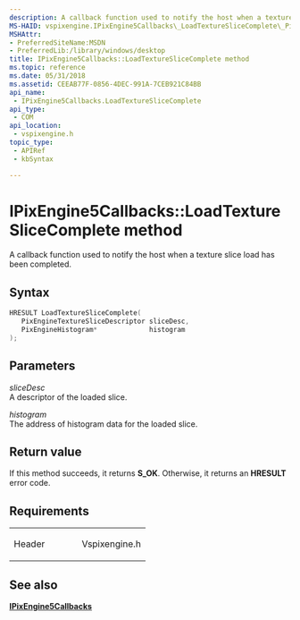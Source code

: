 ```yaml
---
description: A callback function used to notify the host when a texture slice load has been completed.
MS-HAID: vspixengine.IPixEngine5Callbacks\_LoadTextureSliceComplete\_PixEngineTextureSliceDescriptor\_PixEngineHistogram\_ptr
MSHAttr:
- PreferredSiteName:MSDN
- PreferredLib:/library/windows/desktop
title: IPixEngine5Callbacks::LoadTextureSliceComplete method
ms.topic: reference
ms.date: 05/31/2018
ms.assetid: CEEAB77F-0856-4DEC-991A-7CEB921C84BB
api_name: 
 - IPixEngine5Callbacks.LoadTextureSliceComplete
api_type: 
 - COM
api_location: 
 - vspixengine.h
topic_type: 
 - APIRef
 - kbSyntax

---
```


# <span id="vspixengine.ipixengine5callbacks_loadtextureslicecomplete_pixenginetextureslicedescriptor_pixenginehistogram_ptr"></span>IPixEngine5Callbacks::LoadTextureSliceComplete method

A callback function used to notify the host when a texture slice load has been completed.

## Syntax


```C++
HRESULT LoadTextureSliceComplete(
   PixEngineTextureSliceDescriptor sliceDesc,
   PixEngineHistogram*             histogram
);
```

## Parameters

*sliceDesc*   
A descriptor of the loaded slice.

*histogram*   
The address of histogram data for the loaded slice.

## Return value

If this method succeeds, it returns **S\_OK**. Otherwise, it returns an **HRESULT** error code.

## Requirements

<table><colgroup><col style="width: 50%" /><col style="width: 50%" /></colgroup><tbody><tr class="odd"><td><p>Header</p></td><td>Vspixengine.h</td></tr></tbody></table>

## <span id="see_also"></span>See also

[**IPixEngine5Callbacks**](/windows/desktop/direct3dtools/ipixengine5callbacks)

 

 
